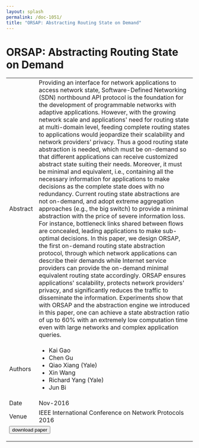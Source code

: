 ```yaml
---
layout: splash
permalink: /doc-1051/
title: "ORSAP: Abstracting Routing State on Demand"
---
```


# ORSAP: Abstracting Routing State on Demand

<table>
    <tbody>
    <tr>
        <td>Abstract</td>
        <td>Providing an interface for network applications to access network state, Software-Defined Networking (SDN) northbound API protocol is the foundation for the development of programmable networks with adaptive applications. However, with the growing network scale and applications' need for routing state at multi-domain level, feeding complete routing states to applications would jeopardize their scalability and network providers' privacy. Thus a good routing state abstraction is needed, which must be on-demand so that different applications can receive customized abstract state suiting their needs. Moreover, it must be minimal and equivalent, i.e., containing all the necessary information for applications to make decisions as the complete state does with no redundancy. Current routing state abstractions are not on-demand, and adopt extreme aggregation approaches (e.g., the big switch) to provide a minimal abstraction with the price of severe information loss. For instance, bottleneck links shared between flows are concealed, leading applications to make sub-optimal decisions. In this paper, we design ORSAP, the first on-demand routing state abstraction protocol, through which network applications can describe their demands while Internet service providers can provide the on-demand minimal equivalent routing state accordingly. ORSAP ensures applications' scalability, protects network providers' privacy, and significantly reduces the traffic to disseminate the information. Experiments show that with ORSAP and the abstraction engine we introduced in this paper, one can achieve a state abstraction ratio of up to 60% with an extremely low computation time even with large networks and complex application queries.</td>
    </tr>
    <tr>
        <td>Authors</td>
        <td>
            <ul>
                <li>Kai Gao</li>
                <li>Chen Gu</li>
                <li>Qiao Xiang (Yale)</li>
                <li>Xin Wang</li>
                <li>Richard Yang (Yale)</li>
                <li>Jun Bi</li>
            </ul>
        </td>
    </tr>
    <tr>
        <td>Date</td>
        <td>Nov-2016</td>
    </tr>
    <tr>
        <td>Venue</td>
        <td>IEEE International Conference on Network Protocols 2016</td>
    </tr>
        <tr>
            <td colspan="2">
                <form method="get" action="https://dais-ita.org/sites/default/files/2016-icnp-orsap.pdf">
                    <button type="submit">download paper</button>
                </form>
            </td>
        </tr>
    </tbody>
</table>
